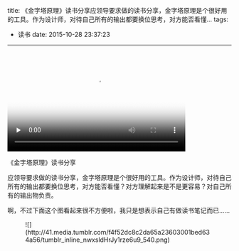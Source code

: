 title: 《金字塔原理》读书分享应领导要求做的读书分享，金字塔原理是个很好用的工具。作为设计师，对待自己所有的输出都要换位思考，对方能否看懂...
tags:
  - 读书
date: 2015-10-28 23:37:23
---

<video  id='embed-566ae12135d8f244332511' class='crt-video crt-skin-default' width='400' height='225' poster='http://media.tumblr.com/tumblr_nwxspihs2A1rka0kr_frame1.jpg' preload='none' data-crt-video data-crt-options='{"autoheight":null,"duration":152,"hdUrl":"http:\/\/ymz.me\/video_file\/132087084354\/tumblr_nwxspihs2A1rka0kr","filmstrip":{"url":"http:\/\/33.media.tumblr.com\/previews\/tumblr_nwxspihs2A1rka0kr_filmstrip.jpg","width":"200","height":"112"}}' >
    <source src="http://ymz.me/video_file/132087084354/tumblr_nwxspihs2A1rka0kr/480" type="video/mp4">
</video>

《金字塔原理》读书分享

应领导要求做的读书分享，金字塔原理是个很好用的工具。作为设计师，对待自己所有的输出都要换位思考，对方能否看懂？对方理解起来是不是更容易？对自己所有的输出物负责。

啊，不过下面这个图看起来很不方便啦，我只是想表示自己有做读书笔记而已……
<figure class="tmblr-full" data-orig-height="5210" data-orig-width="4160">![](http://41.media.tumblr.com/f4f52dc8c2da65a23603001bed634a56/tumblr_inline_nwxsldHrJy1rze6u9_540.png)</figure>